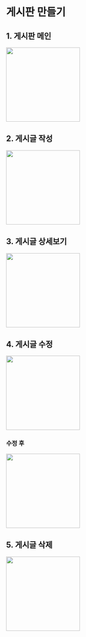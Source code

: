 # 게시판 만들기

## 1. 게시판 메인

<img src="https://github.com/user-attachments/assets/9fb992ab-fc95-45f7-82a4-95f2b44b836a" width="200">

## 2. 게시글 작성

<img src="https://github.com/user-attachments/assets/a1b08d50-dad6-4c5a-99e0-0cfc3097298e" width="200">

## 3. 게시글 상세보기

<img src="https://github.com/user-attachments/assets/b03c12f2-6dd9-4e2c-b10d-052f96915243" width="200">

## 4. 게시글 수정

<img src="https://github.com/user-attachments/assets/4494c97d-257b-4313-99c8-7b32fb0a6046" width="200">

### 수정 후

<img src="https://github.com/user-attachments/assets/1dca0a77-5f05-4e6b-acf3-687e4c991a64" width="200">

## 5. 게시글 삭제

<img src="https://github.com/user-attachments/assets/8f299469-9990-41c4-9d63-246459717fe1" width="200">
